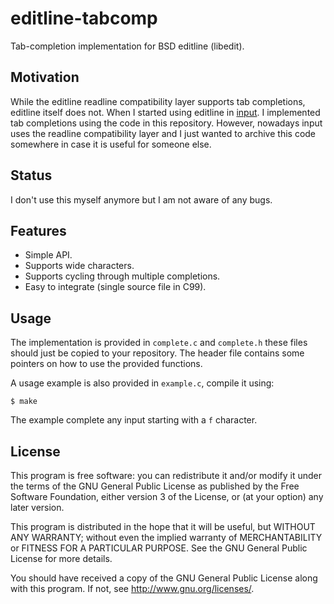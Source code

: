# editline-tabcomp

Tab-completion implementation for BSD editline (libedit).

## Motivation

While the editline readline compatibility layer supports tab
completions, editline itself does not. When I started using editline in
[input][input github]. I implemented tab completions using the code in
this repository. However, nowadays input uses the readline compatibility
layer and I just wanted to archive this code somewhere in case it is
useful for someone else.

## Status

I don't use this myself anymore but I am not aware of any bugs.

## Features

* Simple API.
* Supports wide characters.
* Supports cycling through multiple completions.
* Easy to integrate (single source file in C99).

## Usage

The implementation is provided in `complete.c` and `complete.h` these
files should just be copied to your repository. The header file contains
some pointers on how to use the provided functions.

A usage example is also provided in `example.c`, compile it using:

	$ make

The example complete any input starting with a `f` character.

## License

This program is free software: you can redistribute it and/or modify it
under the terms of the GNU General Public License as published by the
Free Software Foundation, either version 3 of the License, or (at your
option) any later version.

This program is distributed in the hope that it will be useful, but
WITHOUT ANY WARRANTY; without even the implied warranty of
MERCHANTABILITY or FITNESS FOR A PARTICULAR PURPOSE. See the GNU General
Public License for more details.

You should have received a copy of the GNU General Public License along
with this program. If not, see <http://www.gnu.org/licenses/>.

[input github]: https://github.com/nmeum/input
